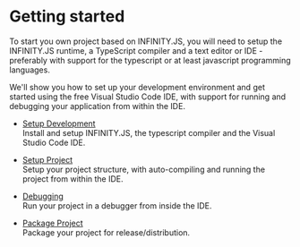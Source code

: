 # Getting started

To start you own project based on INFINITY.JS, you will need to setup the INFINITY.JS runtime, a TypeScript compiler and a text editor or IDE - preferably with support for the typescript or at least javascript programming languages.

We'll show you how to set up your development environment and get started using the free Visual Studio Code IDE, with support for running and debugging your application from within the IDE.

- [Setup Development](setup-development.md)  
    Install and setup INFINITY.JS, the typescript compiler and the Visual Studio Code IDE.

- [Setup Project](setup-project.md)  
    Setup your project structure, with auto-compiling and running the project from within the IDE.

- [Debugging](debugging.md)  
    Run your project in a debugger from inside the IDE.

- [Package Project](package-project.md)  
    Package your project for release/distribution.
